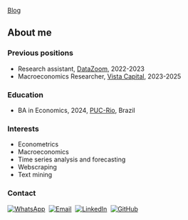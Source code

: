 <!-- Button to the Blog -->
<a href="{{ site.baseurl }}/blog/" class="blog-button">Blog</a>
## About me

### Previous positions
- Research assistant, [DataZoom](https://www.econ.puc-rio.br/datazoom/index.html), 2022-2023
- Macroeconomics Researcher, [Vista Capital](https://vistacapital.com.br/), 2023-2025

### Education
- BA in Economics, 2024, [PUC-Rio](https://www.econ.puc-rio.br/), Brazil

### Interests
- Econometrics
- Macroeconomics
- Time series analysis and forecasting
- Webscraping
- Text mining

### Contact
<div style="display: flex; justify-content: left; gap: 8px;">
  <a href="https://wa.me/5521971351070" target="_blank">
    <img src="https://img.shields.io/badge/WhatsApp-25D366?logo=whatsapp&logoColor=white" alt="WhatsApp">
  </a>
  <a href="mailto:antoniorbergallo@gmail.com" target="_blank">
    <img src="https://img.shields.io/badge/Email-D14836?logo=gmail&logoColor=white" alt="Email">
  </a>
  <a href="https://www.linkedin.com/in/antonio-bergallo-3306a0244/" target="_blank">
    <img src="https://custom-icon-badges.demolab.com/badge/LinkedIn-0A66C2?logo=linkedin-white&logoColor=fff" alt="LinkedIn">
  </a>
  <a href="https://github.com/AntonioBergallo" target="_blank">
    <img src="https://img.shields.io/badge/GitHub-000?logo=github&logoColor=white" alt="GitHub">
  </a>
</div>

